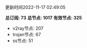 更新时间2022-11-17 02:49:05

**总订阅: 73**
**总节点: 1017**
**有效节点: 325**
- v2ray节点: 207
- trojan节点: 67
- ss节点: 51

